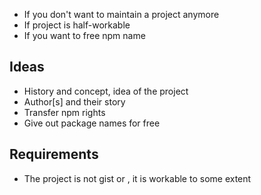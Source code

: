 * If you don't want to maintain a project anymore
* If project is half-workable
* If you want to free npm name

## Ideas

* History and concept, idea of the project
* Author[s] and their story
* Transfer npm rights
* Give out package names for free

## Requirements

* The project is not gist or , it is workable to some extent
